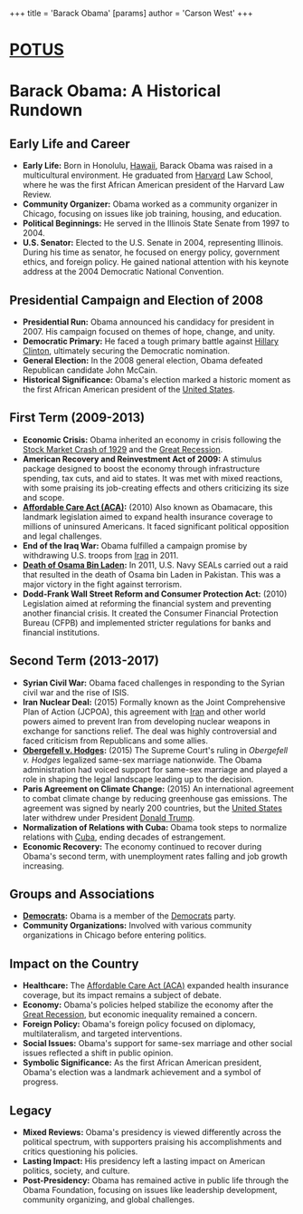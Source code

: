 +++
 title = 'Barack Obama'
[params]
	author = 'Carson West'
+++
# [POTUS](./../potus/)
# Barack Obama: A Historical Rundown

## Early Life and Career

*   **Early Life:** Born in Honolulu, [Hawaii](./../hawaii/), Barack Obama was raised in a multicultural environment. He graduated from [Harvard](./../harvard/) Law School, where he was the first African American president of the Harvard Law Review.
*   **Community Organizer:** Obama worked as a community organizer in Chicago, focusing on issues like job training, housing, and education.
*   **Political Beginnings:** He served in the Illinois State Senate from 1997 to 2004.
*   **U.S. Senator:** Elected to the U.S. Senate in 2004, representing Illinois. During his time as senator, he focused on energy policy, government ethics, and foreign policy. He gained national attention with his keynote address at the 2004 Democratic National Convention.

## Presidential Campaign and Election of 2008

*   **Presidential Run:** Obama announced his candidacy for president in 2007. His campaign focused on themes of hope, change, and unity.
*   **Democratic Primary:** He faced a tough primary battle against [Hillary Clinton](./../hillary-clinton/), ultimately securing the Democratic nomination.
*   **General Election:** In the 2008 general election, Obama defeated Republican candidate John McCain.
*   **Historical Significance:** Obama's election marked a historic moment as the first African American president of the [United States](./../united-states/).

## First Term (2009-2013)

*   **Economic Crisis:** Obama inherited an economy in crisis following the [Stock Market Crash of 1929](./../stock-market-crash-of-1929/) and the [Great Recession](./../great-recession/).
*   **American Recovery and Reinvestment Act of 2009:** A stimulus package designed to boost the economy through infrastructure spending, tax cuts, and aid to states. It was met with mixed reactions, with some praising its job-creating effects and others criticizing its size and scope.
*   **[Affordable Care Act (ACA)](./../affordable-care-act-(aca)/):** (2010) Also known as Obamacare, this landmark legislation aimed to expand health insurance coverage to millions of uninsured Americans. It faced significant political opposition and legal challenges.
*   **End of the Iraq War:** Obama fulfilled a campaign promise by withdrawing U.S. troops from [Iraq](./../iraq/) in 2011.
*   **[Death of Osama Bin Laden](./../death-of-osama-bin-laden/):** In 2011, U.S. Navy SEALs carried out a raid that resulted in the death of Osama bin Laden in Pakistan. This was a major victory in the fight against terrorism.
*   **Dodd-Frank Wall Street Reform and Consumer Protection Act:** (2010) Legislation aimed at reforming the financial system and preventing another financial crisis. It created the Consumer Financial Protection Bureau (CFPB) and implemented stricter regulations for banks and financial institutions.

## Second Term (2013-2017)

*   **Syrian Civil War:** Obama faced challenges in responding to the Syrian civil war and the rise of ISIS.
*   **Iran Nuclear Deal:** (2015) Formally known as the Joint Comprehensive Plan of Action (JCPOA), this agreement with [Iran](./../iran/) and other world powers aimed to prevent Iran from developing nuclear weapons in exchange for sanctions relief. The deal was highly controversial and faced criticism from Republicans and some allies.
*   **[Obergefell v. Hodges](./../obergefell-v.-hodges/):** (2015) The Supreme Court's ruling in *Obergefell v. Hodges* legalized same-sex marriage nationwide. The Obama administration had voiced support for same-sex marriage and played a role in shaping the legal landscape leading up to the decision.
*   **Paris Agreement on Climate Change:** (2015) An international agreement to combat climate change by reducing greenhouse gas emissions. The agreement was signed by nearly 200 countries, but the [United States](./../united-states/) later withdrew under President [Donald Trump](./../donald-trump/).
*   **Normalization of Relations with Cuba:** Obama took steps to normalize relations with [Cuba](./../cuba/), ending decades of estrangement.
*   **Economic Recovery:** The economy continued to recover during Obama's second term, with unemployment rates falling and job growth increasing.

## Groups and Associations

*   **[Democrats](./../democrats/):** Obama is a member of the [Democrats](./../democrats/) party.
*   **Community Organizations:** Involved with various community organizations in Chicago before entering politics.

## Impact on the Country

*   **Healthcare:** The [Affordable Care Act (ACA)](./../affordable-care-act-(aca)/) expanded health insurance coverage, but its impact remains a subject of debate.
*   **Economy:** Obama's policies helped stabilize the economy after the [Great Recession](./../great-recession/), but economic inequality remained a concern.
*   **Foreign Policy:** Obama's foreign policy focused on diplomacy, multilateralism, and targeted interventions.
*   **Social Issues:** Obama's support for same-sex marriage and other social issues reflected a shift in public opinion.
*   **Symbolic Significance:** As the first African American president, Obama's election was a landmark achievement and a symbol of progress.

## Legacy

*   **Mixed Reviews:** Obama's presidency is viewed differently across the political spectrum, with supporters praising his accomplishments and critics questioning his policies.
*   **Lasting Impact:** His presidency left a lasting impact on American politics, society, and culture.
*   **Post-Presidency:** Obama has remained active in public life through the Obama Foundation, focusing on issues like leadership development, community organizing, and global challenges.

